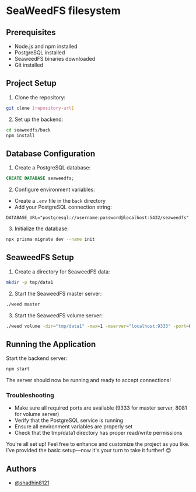 # SeaWeedFS filesystem

## Prerequisites

-   Node.js and npm installed
-   PostgreSQL installed
-   SeaweedFS binaries downloaded
-   Git installed

## Project Setup

1. Clone the repository:

```bash
git clone [repository-url]
```

2. Set up the backend:

```bash
cd seaweedfs/back
npm install
```

## Database Configuration

1. Create a PostgreSQL database:

```sql
CREATE DATABASE seaweedfs;
```

2. Configure environment variables:

-   Create a `.env` file in the `back` directory
-   Add your PostgreSQL connection string:

```
DATABASE_URL="postgresql://username:password@localhost:5432/seaweedfs"
```

3. Initialize the database:

```bash
npx prisma migrate dev --name init
```

## SeaweedFS Setup

1. Create a directory for SeaweedFS data:

```bash
mkdir -p tmp/data1
```

2. Start the SeaweedFS master server:

```bash
./weed master
```

3. Start the SeaweedFS volume server:

```bash
./weed volume -dir="tmp/data1" -max=1 -mserver="localhost:9333" -port=8081
```

## Running the Application

Start the backend server:

```bash
npm start
```

The server should now be running and ready to accept connections!

### Troubleshooting

-   Make sure all required ports are available (9333 for master server, 8081 for volume server)
-   Verify that the PostgreSQL service is running
-   Ensure all environment variables are properly set
-   Check that the tmp/data1 directory has proper read/write permissions

You're all set up! Feel free to enhance and customize the project as you like. I’ve provided the basic setup—now it's your turn to take it further! 😊

## Authors

-   [@shadhin8121](https://www.github.com/shadhin8121)
